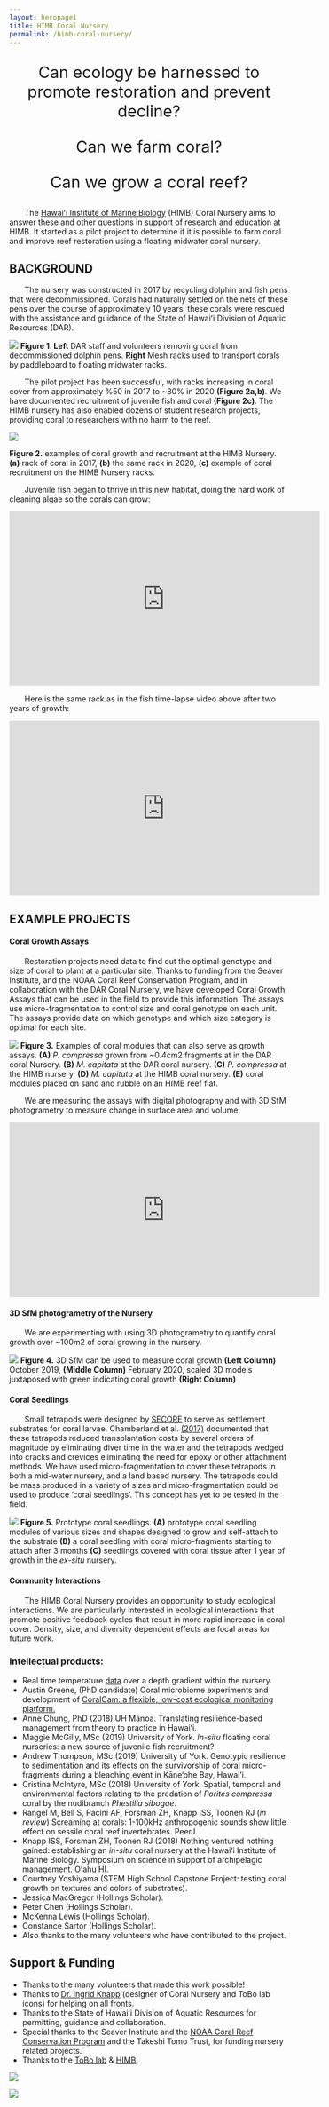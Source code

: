 ```yaml
---
layout: heropage1
title: HIMB Coral Nursery
permalink: /himb-coral-nursery/
---
```

<body>
<p style="text-align: center; font-size:3vw;">Can ecology be harnessed to promote restoration and prevent decline?</p>
<p style="text-align: center; font-size:3vw;">Can we farm coral?</p>
<p style="text-align: center; font-size:3vw;">Can we grow a coral reef?</p>
</body>



&nbsp;&nbsp;&nbsp;&nbsp;&nbsp;&nbsp; The [Hawaiʻi Institute of Marine Biology](http://www.himb.hawaii.edu/) (HIMB) Coral Nursery aims to answer these and other questions in support of research and education at HIMB. It started as a pilot project to determine if it is possible to farm coral and improve reef restoration using a floating midwater coral nursery.  

## BACKGROUND
&nbsp;&nbsp;&nbsp;&nbsp;&nbsp;&nbsp; The nursery was constructed in 2017 by recycling dolphin and fish pens that were decommissioned. Corals had naturally settled on the nets of these pens over the course of approximately 10 years, these corals were rescued with the assistance and guidance of the State of Hawaiʻi Division of Aquatic Resources (DAR).  

![](/images/coral_collection.jpg)
**Figure 1. Left** DAR staff and volunteers removing coral from decommissioned dolphin pens. **Right** Mesh racks used to transport corals by paddleboard to floating midwater racks.

&nbsp;&nbsp;&nbsp;&nbsp;&nbsp;&nbsp; The pilot project has been successful, with racks  increasing in coral cover from approximately %50 in 2017 to ~80% in 2020 **(Figure 2a,b)**.  We have documented recruitment of juvenile fish and coral **(Figure 2c)**. The HIMB nursery has also enabled dozens of student research projects, providing coral to researchers with no harm to the reef.

![](/images/coralfarm-Figure1.jpg)

**Figure 2.** examples of coral growth and recruitment at the HIMB Nursery. **(a)** rack of coral in 2017, **(b)** the same rack in 2020, **(c)** example of coral recruitment on the HIMB Nursery racks.

&nbsp;&nbsp;&nbsp;&nbsp;&nbsp;&nbsp; Juvenile fish began to thrive in this new habitat, doing the hard work of cleaning algae so the corals can grow:

<div style="text-align: center;">
<iframe width="560" height="315" src="https://www.youtube.com/embed/OC37PyxF9Jo" frameborder="0" allow="accelerometer; autoplay; encrypted-media; gyroscope; picture-in-picture" allowfullscreen></iframe>
</div>

&nbsp;&nbsp;&nbsp;&nbsp;&nbsp;&nbsp; Here is the same rack as in the fish time-lapse video above after two years of growth:

<div style="text-align: center;">
<iframe width="560" height="315" src="https://www.youtube.com/embed/maO661zyRgQ" frameborder="0" allow="accelerometer; autoplay; encrypted-media; gyroscope; picture-in-picture" allowfullscreen></iframe>
</div>


## EXAMPLE PROJECTS

#### Coral Growth Assays
&nbsp;&nbsp;&nbsp;&nbsp;&nbsp;&nbsp; Restoration projects need data to find out the optimal genotype and size of coral to plant at a particular site. Thanks to funding from the Seaver Institute, and the NOAA Coral Reef Conservation Program, and in collaboration with the DAR Coral Nursery, we have developed Coral Growth Assays that can be used in the field to provide this information. The assays use micro-fragmentation to control size and coral genotype on each unit. The assays provide data on which genotype and which size category is optimal for each site.

![](/images/coral-assays.jpg)
**Figure 3.** Examples of coral modules that can also serve as growth assays. **(A)** *P. compressa* grown from ~0.4cm2 fragments at in the DAR coral Nursery. **(B)** *M. capitata* at the DAR coral nursery. **(C)** *P. compressa* at the HIMB nursery. **(D)** *M. capitata* at the HIMB coral nursery. **(E)** coral modules placed on sand and rubble on an HIMB reef flat.

&nbsp;&nbsp;&nbsp;&nbsp;&nbsp;&nbsp; We are measuring the assays with digital photography and with 3D SfM photogrametry to measure change in surface area and volume:

<div style="text-align: center;">
<iframe width="560" height="315" src="https://www.youtube.com/embed/-bKyCrAhH-4" frameborder="0" allow="accelerometer; autoplay; encrypted-media; gyroscope; picture-in-picture" allowfullscreen></iframe>
</div>



#### 3D SfM photogrametry of the Nursery
&nbsp;&nbsp;&nbsp;&nbsp;&nbsp;&nbsp; We are experimenting with using 3D photogrametry to quantify coral growth over ~100m2 of coral growing in the nursery.

![](/images/3D-colony-growth.png)
**Figure 4.** 3D SfM can be used to measure coral growth **(Left Column)** October 2019, **(Middle Column)** February 2020, scaled 3D models juxtaposed with green indicating coral growth **(Right Column)**

#### Coral Seedlings
&nbsp;&nbsp;&nbsp;&nbsp;&nbsp;&nbsp; Small tetrapods were designed by [SECORE](http://www.secore.org/site/home.html) to serve as settlement substrates for coral larvae. Chamberland et al. [(2017)](https://www.nature.com/articles/s41598-017-17555-z) documented that these tetrapods reduced transplantation costs by several orders of magnitude by eliminating diver time in the water and the tetrapods wedged into cracks and crevices eliminating the need for epoxy or other attachment methods. We have used micro-fragmentation to cover these tetrapods in both a mid-water nursery, and a land based nursery. The tetrapods could be mass produced in a variety of sizes and micro-fragmentation could be used to produce ‘coral seedlings’. This concept has yet to be tested in the field.

![](/images/coral-seedlings.jpg)
**Figure 5.** Prototype coral seedlings. **(A)** prototype coral seedling modules of various sizes and shapes designed to grow and self-attach to the substrate **(B)** a coral seedling with coral micro-fragments starting to attach after 3 months **(C)** seedlings covered with coral tissue after 1 year of growth in the *ex-situ* nursery.

#### Community Interactions
&nbsp;&nbsp;&nbsp;&nbsp;&nbsp;&nbsp; The HIMB Coral Nursery provides an opportunity to study ecological interactions. We are particularly interested in ecological interactions that promote positive feedback cycles that result in more rapid increase in coral cover. Density, size, and diversity dependent effects are focal areas for future work.  

### Intellectual products:
- Real time temperature [data](https://thingspeak.com/channels/528664) over a depth gradient within the nursery.
- Austin Greene, (PhD candidate) Coral microbiome experiments and development of [CoralCam: a flexible, low-cost ecological monitoring platform.](https://www.sciencedirect.com/science/article/pii/S2468067219300537)
- Anne Chung, PhD (2018) UH Mānoa. Translating resilience-based management from theory to practice in Hawaiʻi.
- Maggie McGilly, MSc (2019) University of York. *In-situ* floating coral nurseries: a new source of juvenile fish recruitment?
- Andrew Thompson, MSc (2019) University of York. Genotypic resilience to sedimentation and its effects on the survivorship of coral micro-fragments during a bleaching event in Kāne‘ohe Bay, Hawai’i.
- Cristina McIntyre, MSc (2018) University of York. Spatial, temporal and environmental factors relating to the predation of *Porites compressa* coral by the nudibranch *Phestilla sibogae*.
- Rangel M, Bell S, Pacini AF, Forsman ZH, Knapp ISS, Toonen RJ (*in review*) Screaming at corals: 1-100kHz anthropogenic sounds show little effect on sessile coral reef invertebrates. PeerJ.
- Knapp ISS, Forsman ZH, Toonen RJ (2018) Nothing ventured nothing gained: establishing an *in-situ* coral nursery at the Hawai‘i Institute of Marine Biology. Symposium on science in support of archipelagic management. Oʻahu HI.
- Courtney Yoshiyama (STEM High School Capstone Project: testing coral growth on textures and colors of substrates).
- Jessica MacGregor (Hollings Scholar).
- Peter Chen (Hollings Scholar).
- McKenna Lewis (Hollings Scholar).
- Constance Sartor (Hollings Scholar).
- Also thanks to the many volunteers who have contributed to the project.

## Support & Funding
- Thanks to the many volunteers that made this work possible!
- Thanks to [Dr. Ingrid Knapp](http://tobolab.org/people/postdoctoral-researchers/ingrid-knapp/) (designer of Coral Nursery and ToBo lab icons) for helping on all fronts.
- Thanks to the State of Hawaiʻi Division of Aquatic Resources for permitting, guidance and collaboration.
- Special thanks to the Seaver Institute and the [NOAA Coral Reef Conservation Program](https://coralreef.noaa.gov/) and the Takeshi Tomo Trust, for funding nursery related projects.
- Thanks to the [ToBo lab](http://tobolab.org/) & [HIMB](http://www.himb.hawaii.edu/).


![](images/tricon.png)



![](/images/coral-farm-panorama.png)
